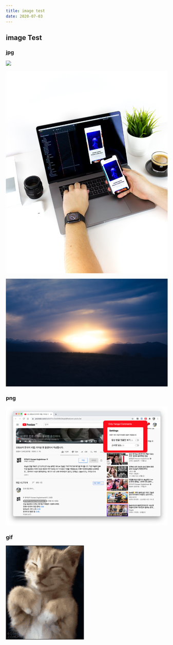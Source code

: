 ```yaml
---
title: image test
date: 2020-07-03
---
```


## image Test

### jpg

![](test.jpg)

![](test2.jpg)

![](test3.jpg)

### png

![](test.png)

### gif

![](test.gif)